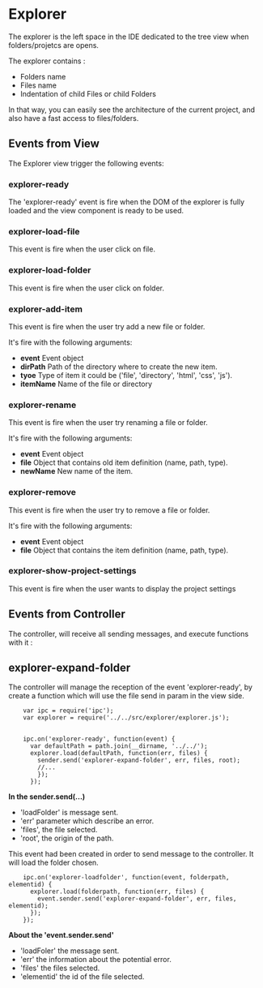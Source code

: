 # Explorer

The explorer is the left space in the IDE dedicated to the tree view when folders/projetcs are opens.

The explorer contains :

 * Folders name
 * Files name
 * Indentation of child Files or child Folders

In that way, you can easily see the architecture of the current project, and also have a fast access to files/folders.

## Events from View

The Explorer view trigger the following events:

### explorer-ready

The 'explorer-ready' event is fire when the DOM of the explorer is fully loaded and the view component is ready to be used.

### explorer-load-file

This event is fire when the user click on file.

### explorer-load-folder

This event is fire when the user click on folder.

### explorer-add-item

This event is fire when the user try add a new file or folder.

It's fire with the following arguments:

* **event** Event object
* **dirPath** Path of the directory where to create the new item.
* **tyoe** Type of item it could be ('file', 'directory', 'html', 'css', 'js').
* **itemName** Name of the file or directory

### explorer-rename

This event is fire when the user try renaming a file or folder.

It's fire with the following arguments:

* **event** Event object
* **file** Object that contains old item definition (name, path, type).
* **newName** New name of the item.

### explorer-remove

This event is fire when the user try to remove a file or folder.

It's fire with the following arguments:

* **event** Event object
* **file** Object that contains the item definition (name, path, type).

### explorer-show-project-settings

This event is fire when the user wants to display the project settings

## Events from Controller

The controller, will receive all sending messages, and execute functions with it :

## explorer-expand-folder

The controller will manage the reception of the event 'explorer-ready',
by create a function which will use the file send in param in the view side.

        var ipc = require('ipc');
        var explorer = require('../../src/explorer/explorer.js');


        ipc.on('explorer-ready', function(event) {
          var defaultPath = path.join(__dirname, '../../');
          explorer.load(defaultPath, function(err, files) {
            sender.send('explorer-expand-folder', err, files, root);
            //...
            });
          });


**In the sender.send(...)**

  * 'loadFolder' is message sent.
  * 'err' parameter which describe an error.
  * 'files', the file selected.
  * 'root', the origin of the path.


This event had been created in order to send message to the controller.
It will load the folder chosen.

        ipc.on('explorer-loadfolder', function(event, folderpath, elementid) {
          explorer.load(folderpath, function(err, files) {
            event.sender.send('explorer-expand-folder', err, files, elementid);
          });
        });

  **About the 'event.sender.send'**
  * 'loadFoler' the message sent.
  * 'err' the information about the potential error.
  * 'files' the files selected.
  * 'elementid' the id of the file selected.

